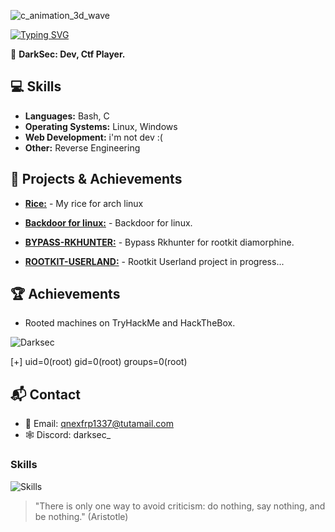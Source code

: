 ![c_animation_3d_wave](https://github.com/DARKSECshell/DARKSECshell/assets/121623691/1539947b-db47-41dc-8a37-ff91a7bb7353)

[![Typing SVG](https://readme-typing-svg.demolab.com?font=Libre+Barcode+39+Text&pause=100&color=A6A6A6&random=false&width=435&lines=gcc+-shared+-fPIC+-o+libc.so+RK.c)](https://git.io/typing-svg)

👤 **DarkSec: Dev, Ctf Player.**


## **💻 Skills**

- **Languages:** Bash, C
- **Operating Systems:** Linux, Windows
- **Web Development:** i'm not dev :(
- **Other:** Reverse Engineering

## **🚀 Projects & Achievements**

- **[Rice:](https://github.com/DARKSECshell/rice_arch)** - My rice for arch linux
  
- **[Backdoor for linux:](https://github.com/DARKSECshell/shell_persistent)** - Backdoor for linux.

- **[BYPASS-RKHUNTER:](https://github.com/DARKSECshell/BYPASS-RKHUNTER)** - Bypass Rkhunter for rootkit diamorphine.
- **[ROOTKIT-USERLAND:](https://github.com/DARKSECshell/ROOTKIT-USERLAND)** - Rootkit Userland project in progress...
## **🏆 Achievements**

- Rooted machines on TryHackMe and HackTheBox.

![Darksec](https://github.com/DARKSECshell/DARKSECshell/assets/121623691/cea455ae-23ba-403b-ac97-0de7371037b6)


 [+] uid=0(root) gid=0(root) groups=0(root)

## **📬 Contact**

- 📧 Email: qnexfrp1337@tutamail.com
- 🕸️ Discord: darksec_

<h3>Skills</h3>

![Skills](https://skillicons.dev/icons?i=bash,c,linux)

> "There is only one way to avoid criticism: do nothing, say nothing, and be nothing."
(Aristotle)
